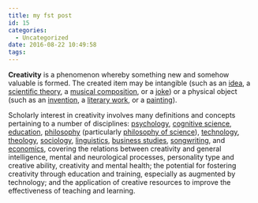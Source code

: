 ```yaml
---
title: my fst post
id: 15
categories:
  - Uncategorized
date: 2016-08-22 10:49:58
tags:
---
```


**Creativity** is a phenomenon whereby something new and somehow valuable is formed. The created item may be intangible (such as an [idea](https://en.wikipedia.org/wiki/Idea "Idea"), a [scientific theory](https://en.wikipedia.org/wiki/Scientific_theory "Scientific theory"), a [musical composition](https://en.wikipedia.org/wiki/Musical_composition "Musical composition"), or a [joke](https://en.wikipedia.org/wiki/Joke "Joke")) or a physical object (such as an [invention](https://en.wikipedia.org/wiki/Invention "Invention"), a [literary work](https://en.wikipedia.org/wiki/Literary_work "Literary work"), or a [painting](https://en.wikipedia.org/wiki/Painting "Painting")).

Scholarly interest in creativity involves many definitions and concepts pertaining to a number of disciplines: [psychology](https://en.wikipedia.org/wiki/Psychology "Psychology"), [cognitive science](https://en.wikipedia.org/wiki/Cognitive_science "Cognitive science"), [education](https://en.wikipedia.org/wiki/Education "Education"), [philosophy](https://en.wikipedia.org/wiki/Philosophy "Philosophy") (particularly [philosophy of science](https://en.wikipedia.org/wiki/Philosophy_of_science "Philosophy of science")), [technology](https://en.wikipedia.org/wiki/Technology "Technology"), [theology](https://en.wikipedia.org/wiki/Theology "Theology"), [sociology](https://en.wikipedia.org/wiki/Sociology "Sociology"), [linguistics](https://en.wikipedia.org/wiki/Linguistics "Linguistics"), [business studies](https://en.wikipedia.org/wiki/Business_studies "Business studies"), [songwriting](https://en.wikipedia.org/wiki/Songwriting "Songwriting"), and [economics](https://en.wikipedia.org/wiki/Economics "Economics"), covering the relations between creativity and general intelligence, mental and neurological processes, personality type and creative ability, creativity and mental health; the potential for fostering creativity through education and training, especially as augmented by technology; and the application of creative resources to improve the effectiveness of teaching and learning.
